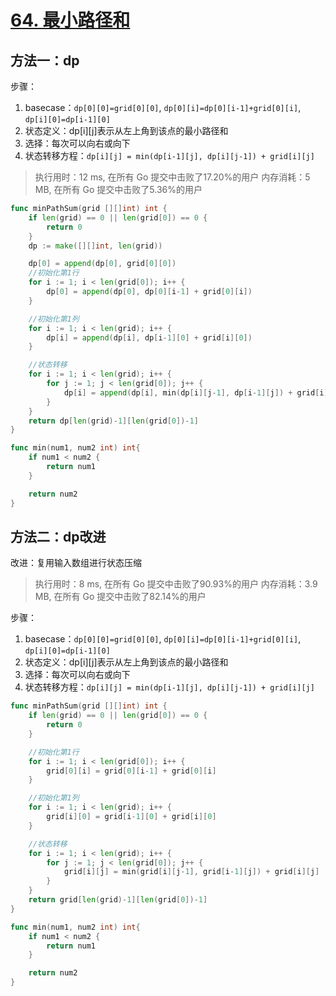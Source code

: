 # [64. 最小路径和](https://leetcode-cn.com/problems/minimum-path-sum/)



## 方法一：dp



步骤：

1. basecase：`dp[0][0]=grid[0][0]`,
          `dp[0][i]=dp[0][i-1]+grid[0][i]`,
          `dp[i][0]=dp[i-1][0]`
2. 状态定义：dp[i][j]表示从左上角到该点的最小路径和
3. 选择：每次可以向右或向下
4. 状态转移方程：`dp[i][j] = min(dp[i-1][j], dp[i][j-1]) + grid[i][j]`


> 执行用时：12 ms, 在所有 Go 提交中击败了17.20%的用户
> 		内存消耗：5 MB, 在所有 Go 提交中击败了5.36%的用户

```go
func minPathSum(grid [][]int) int {
	if len(grid) == 0 || len(grid[0]) == 0 {
		return 0
	}
	dp := make([][]int, len(grid))

	dp[0] = append(dp[0], grid[0][0])
	//初始化第1行
	for i := 1; i < len(grid[0]); i++ {
		dp[0] = append(dp[0], dp[0][i-1] + grid[0][i])
	}

	//初始化第1列
	for i := 1; i < len(grid); i++ {
		dp[i] = append(dp[i], dp[i-1][0] + grid[i][0])
	}

	//状态转移
	for i := 1; i < len(grid); i++ {
		for j := 1; j < len(grid[0]); j++ {
			dp[i] = append(dp[i], min(dp[i][j-1], dp[i-1][j]) + grid[i][j])
		}
	}
	return dp[len(grid)-1][len(grid[0])-1]
}

func min(num1, num2 int) int{
	if num1 < num2 {
		return num1
	}

	return num2
}
```



## 方法二：dp改进

改进：复用输入数组进行状态压缩

> 执行用时：8 ms, 在所有 Go 提交中击败了90.93%的用户
> 		内存消耗：3.9 MB, 在所有 Go 提交中击败了82.14%的用户

步骤：

1. basecase：`dp[0][0]=grid[0][0]`,
        `dp[0][i]=dp[0][i-1]+grid[0][i]`,
        `dp[i][0]=dp[i-1][0]`
2. 状态定义：dp[i][j]表示从左上角到该点的最小路径和
3. 选择：每次可以向右或向下
4. 状态转移方程：`dp[i][j] = min(dp[i-1][j], dp[i][j-1]) + grid[i][j]`

```go
func minPathSum(grid [][]int) int {
	if len(grid) == 0 || len(grid[0]) == 0 {
		return 0
	}

	//初始化第1行
	for i := 1; i < len(grid[0]); i++ {
		grid[0][i] = grid[0][i-1] + grid[0][i]
	}

	//初始化第1列
	for i := 1; i < len(grid); i++ {
		grid[i][0] = grid[i-1][0] + grid[i][0]
	}

	//状态转移
	for i := 1; i < len(grid); i++ {
		for j := 1; j < len(grid[0]); j++ {
			grid[i][j] = min(grid[i][j-1], grid[i-1][j]) + grid[i][j]
		}
	}
	return grid[len(grid)-1][len(grid[0])-1]
}

func min(num1, num2 int) int{
	if num1 < num2 {
		return num1
	}

	return num2
}
```

